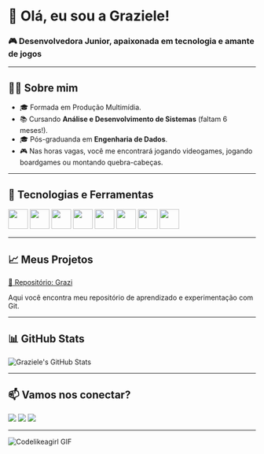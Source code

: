 # 👋 Olá, eu sou a Graziele! 
### 🎮 Desenvolvedora Junior, apaixonada em tecnologia e amante de jogos

---

## 👩‍💻 Sobre mim
- 🎓 Formada em Produção Multimídia.
- 📚 Cursando **Análise e Desenvolvimento de Sistemas** (faltam 6 meses!).
- 🎓 Pós-graduanda em **Engenharia de Dados**.
- 🎮 Nas horas vagas, você me encontrará jogando videogames, jogando boardgames ou montando quebra-cabeças.

---

## 🔧 Tecnologias e Ferramentas
<div>
     <img src="https://cdn.jsdelivr.net/gh/devicons/devicon@latest/icons/html5/html5-plain.svg" width="40" height="40" />
     <img src="https://cdn.jsdelivr.net/gh/devicons/devicon@latest/icons/css3/css3-plain.svg" width="40" height="40" />
     <img src="https://cdn.jsdelivr.net/gh/devicons/devicon@latest/icons/python/python-plain.svg" width="40" height="40" />
     <img src="https://cdn.jsdelivr.net/gh/devicons/devicon@latest/icons/microsoftsqlserver/microsoftsqlserver-plain.svg" width="40" height="40" />
     <img src="https://cdn.jsdelivr.net/gh/devicons/devicon@latest/icons/moodle/moodle-plain.svg" width="40" height="40" />
     <img src="https://cdn.jsdelivr.net/gh/devicons/devicon@latest/icons/angularjs/angularjs-plain.svg" width="40" height="40" />
     <img src="https://cdn.jsdelivr.net/gh/devicons/devicon@latest/icons/typescript/typescript-plain.svg" width="40" height="40" />
     <img src="https://cdn.jsdelivr.net/gh/devicons/devicon@latest/icons/javascript/javascript-plain.svg" width="40" height="40" />
 
  
<div/>     
          
---

## 📈 Meus Projetos
[🔗 Repositório: Grazi](https://github.com/gragra02?tab=repositories)

Aqui você encontra meu repositório de aprendizado e experimentação com Git.

---

## 📊 GitHub Stats

![Graziele's GitHub Stats](https://github-readme-stats.vercel.app/api?username=gragra02&show_icons=true&theme=radical)

---

## 📫 Vamos nos conectar?

<div>
<a href="https://instagram.com/gragra02" target="_blank"><img loading="lazy" src="https://img.shields.io/badge/-Instagram-%23E4405F?style=for-the-badge&logo=instagram&logoColor=white" target="_blank"></a>
<a href = "mailto:gragra02@gmail.com"><img loading="lazy" src="https://img.shields.io/badge/Gmail-D14836?style=for-the-badge&logo=gmail&logoColor=white" target="_blank"></a>
<a href="https://www.linkedin.com/in/graziele-da-silva-pcd" target="_blank"><img loading="lazy" src="https://img.shields.io/badge/-LinkedIn-%230077B5?style=for-the-badge&logo=linkedin&logoColor=white" target="_blank"></a>   
</div>

---

![Codelikeagirl GIF](https://media1.tenor.com/m/2SeTinGEKNQAAAAd/codelikeagirl.gif)




